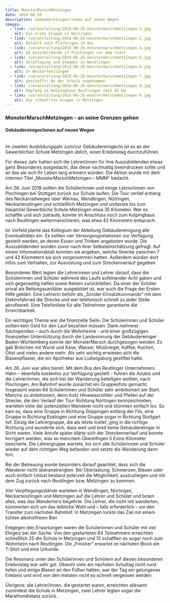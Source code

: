 ```yaml
---
title: MonsterMarschMetzingen
date: 2018-06-26
description: Gebäudereiniger/innen auf neuen Wegen
images:
  - link: /veranstaltung/2018-06-26-monstermarschmetzingen-1.jpg
    alt: Die erste Gruppe in Nürtingen
  - link: /veranstaltung/2018-06-26-monstermarschmetzingen-2.jpg
    alt: Anfahrt nach Plochingen im Bus
  - link: /veranstaltung/2018-06-26-monstermarschmetzingen-4.jpg
    alt: 64 Auszubildende in Plochingen vor dem Start
  - link: /veranstaltung/2018-06-26-monstermarschmetzingen-5.jpg
    alt: Verpflegung und Stempel in Wendlingen
  - link: /veranstaltung/2018-06-26-monstermarschmetzingen-6.jpg
    alt: In Neckartenzlingen
  - link: /veranstaltung/2018-06-26-monstermarschmetzingen-7.jpg
    alt: Geschafft! An der Schule angekommen
  - link: /veranstaltung/2018-06-26-monstermarschmetzingen-8.jpg
    alt: Empfang im Kolpinghaus Reutlingen nach 42 km
  - link: /veranstaltung/2018-06-26-monstermarschmetzingen-9.jpg
    alt: Die schnellste Gruppe in Metzingen
---
```

<!--more-->
### MonsterMarschMetzingen - an seine Grenzen gehen
#### Gebäudereiniger/innen auf neuen Wegen<br><br>


Im zweiten Ausbildungsjahr zum/zur Gebäudereiniger/in ist es an der Gewerblichen Schule Metzingen üblich, einen Erlebnistag durchzuführen.

Für dieses Jahr hatten sich die Lehrer/innen für ihre Auszubildenden etwas ganz Besonderes ausgedacht, das diese nachhaltig beeindrucken sollte und an das sie sich ihr Leben lang erinnern würden. Die Aktion wurde mit dem internen Titel „MonsterMarschMetzingen – MMM“ bedacht.

Am 26. Juni 2018 sollten die Schüler/innen und einige Lehrer/innen von Plochingen bei Stuttgart zurück zur Schule laufen. Die Tour verlief entlang des Neckarradweges über Wernau, Wendlingen, Nürtingen, Neckartenzlingen und schließlich Metzingen und umfasste bis zum Hauptziel Gewerbliche Schule Metzingen etwa 35 Kilometer. Wer es schaffte und sich zutraute, konnte im Anschluss noch zum Kolpinghaus nach Reutlingen weitermarschieren, was etwa 42 Kilometern entsprach.

Im Vorfeld plante das Kollegium der Abteilung Gebäudereinigung alle Eventualitäten ein. Es sollten vier Versorgungsstationen zur Verfügung gestellt werden, an denen Essen und Trinken angeboten wurde.
Die Auszubildenden wurden zuvor nach ihrer Selbsteinschätzung gefragt. Auf einem Informationsblatt konnten sie angeben, welche Strecke zwischen 7 und 42 Kilometern sie sich vorgenommen hatten. Außerdem wurden dort Infos zum Verhalten, zur Ausrüstung und zum Streckenverlauf gegeben.

Besonderen Wert legten die Lehrerinnen und Lehrer darauf, dass die Schülerinnen und Schüler während des Laufs aufeinander Acht gaben und sich gegenseitig halfen sowie Keinen zurückließen. Da einer der Schüler privat als Rettungssanitäter ausgebildet ist, war auch die Frage der Ersten Hilfe geklärt. Eine Lehrerin befuhr als „Sonder-Einsatzkommando“ mit dem Elektrofahrrad die Strecke und war telefonisch schnell zu jeder Stelle abrufbereit. Eine Telefonliste für alle Teilnehmer garantierte die Erreichbarkeit.

Ein wichtiges Thema war die finanzielle Seite. Die Schülerinnen und Schüler sollten kein Geld für den Lauf bezahlen müssen. Dank mehrerer Sachspenden – auch durch die Wohnheime -  und einer großzügigen finanziellen Unterstützung durch die Landesinnung der Gebäudereiniger Baden-Württemberg konnte der MonsterMarsch durchgezogen werden. Es gab Brötchen mit Wurst und Käse, Wasser, Müsliriegel, Kaffee, Kuchen, Obst und vieles andere mehr. Als sehr wichtig erwiesen sich die Blasenpflaster, die ein Apotheker aus Ludwigsburg gestiftet hatte.

Am 26. Juni war alles bereit. Mit dem Bus des Reutlinger Unternehmers Hahn – ebenfalls kostenlos zur Verfügung gestellt - fuhren die Azubis und die Lehrer/innen, die sich bei der Wanderung beteiligen wollten, nach Plochingen. Am Bahnhof wurde zunächst ein Gruppenfoto gemacht. Insgesamt waren 64 Schülerinnen und Schüler sehr ambitioniert am Start. Manche zu ambitioniert, denn trotz Hinweisschilder und Pfeilen auf der Strecke, die den Verlauf der Tour Richtung Nürtingen kennzeichneten, warteten viele der potenziellen Wanderer nicht und stürmten einfach los. So kam es, dass eine Gruppe in Richtung Göppingen entlang der Fils, eine Gruppe in Richtung Esslingen und eine Gruppe sogar in Richtung Stuttgart lief. Einzig die Lehrergruppe, die als letzte loslief, ging in die richtige Richtung und wunderte sich, dass weit und breit keine Gebäudereiniger in Sicht waren. Viele Anrufe später klärte sich der Streckenverlauf und konnte korrigiert werden, was so manchem Übereifrigen 5 Extra-Kilometer bescherte. Die Lehrergruppe wartete, bis sich alle Schülerinnen und Schüler wieder auf dem richtigen Weg befanden und setzte die Wanderung dann fort.

Bei der Betreuung wurde besonders darauf geachtet, dass sich die Wanderer nicht überanstrengten. Bei Überlastung, Schmerzen, Blasen oder auch einfach Unlust bestand jederzeit die Möglichkeit, auszusteigen und mit dem Zug zurück nach Reutlingen bzw. Metzingen zu kommen.

Vier Verpflegungsstände warteten in Wendlingen, Nürtingen, Neckartenzlingen und Metzingen auf die Lehrer und Schüler und boten alles, was das Wanderherz begehrte. Die Lehrer, die nicht mit wanderten, kümmerten sich um das leibliche Wohl und – falls erforderlich – um den Transfer zum nächsten Bahnhof. In Metzingen lockte das Ziel mit einem kühlen alkoholfreien Bier.

Entgegen den Erwartungen waren die Schülerinnen und Schüler mit viel Ehrgeiz bei der Sache. Von den gestarteten 64 Teilnehmern erreichten schließlich 25 die Schule in Metzingen und 13 schafften es sogar noch zum Wohnheim nach Reutlingen. Die „Finisher“ erwartet im nächsten Block ein T-Shirt und eine Urkunde.

Die Resonanz unter den Schülerinnen und Schülern auf diesen besonderen Erlebnistag war sehr gut. Obwohl viele am nächsten Schultag nicht rund liefen und einige Blasen an den Füßen hatten, war der Tag ein gelungenes Erlebnis und wird von den meisten nicht so schnell vergessen werden.

Übrigens: die Lehrer/innen, die gestartet waren, erreichten allesamt zumindest die Schule in Metzingen, zwei Lehrer legten sogar die Marathondistanz zurück.
